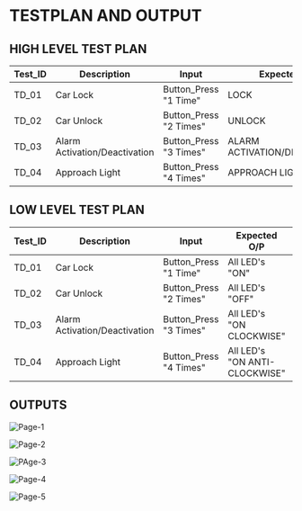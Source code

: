 # **TESTPLAN AND OUTPUT**

## **HIGH LEVEL TEST PLAN**

|Test_ID|Description|Input|Expected O/P|Actual O/P|Status|
---|---|---|---|---|---|
|TD_01|Car Lock|Button_Press "1 Time"|LOCK|LOCK|Pass :white_check_mark:|
|TD_02|Car Unlock|Button_Press "2 Times"|UNLOCK|UNLOCK|Pass :white_check_mark:|
|TD_03|Alarm Activation/Deactivation|Button_Press "3 Times"|ALARM ACTIVATION/DEACTIVATION|ALARM ACTIVATION/DEACTIVATION|Pass :white_check_mark:|
|TD_04|Approach Light|Button_Press "4 Times"|APPROACH LIGHT|APPROACH LIGHT|Pass :white_check_mark:|


## **LOW LEVEL TEST PLAN**

|Test_ID|Description|Input|Expected O/P|Actual O/P|Status|
---|---|---|---|---|---|
|TD_01|Car Lock|Button_Press "1 Time"|All LED's "ON"|All LED's "ON"|Pass :white_check_mark:|
|TD_02|Car Unlock|Button_Press "2 Times"|All LED's "OFF" |All LED's "OFF" |Pass :white_check_mark:|
|TD_03|Alarm Activation/Deactivation|Button_Press "3 Times"|All LED's "ON CLOCKWISE" |All LED's "ON CLOCKWISE" |Pass :white_check_mark:|
|TD_04|Approach Light|Button_Press "4 Times"|All LED's "ON ANTI-CLOCKWISE"|All LED's "ON ANTI-CLOCKWISE" |Pass :white_check_mark:|

## **OUTPUTS**

![Page-1](https://user-images.githubusercontent.com/82401251/157878406-df2ec1df-6c30-4eea-ac0f-9f899309b2e8.png)

![Page-2](https://user-images.githubusercontent.com/82401251/157878592-b7f95ca8-c84a-4825-bb3d-524c699fec58.png)

![PAge-3](https://user-images.githubusercontent.com/82401251/157878614-6f7f0ba2-b9a1-487c-8dfb-266d7d2207ae.png)

![Page-4](https://user-images.githubusercontent.com/82401251/157878628-5e807995-6852-4560-be6e-3f148d532d33.png)

![Page-5](https://user-images.githubusercontent.com/82401251/157878639-f93244fa-dfa5-428b-b65c-3b2d8f2b4e0e.png)